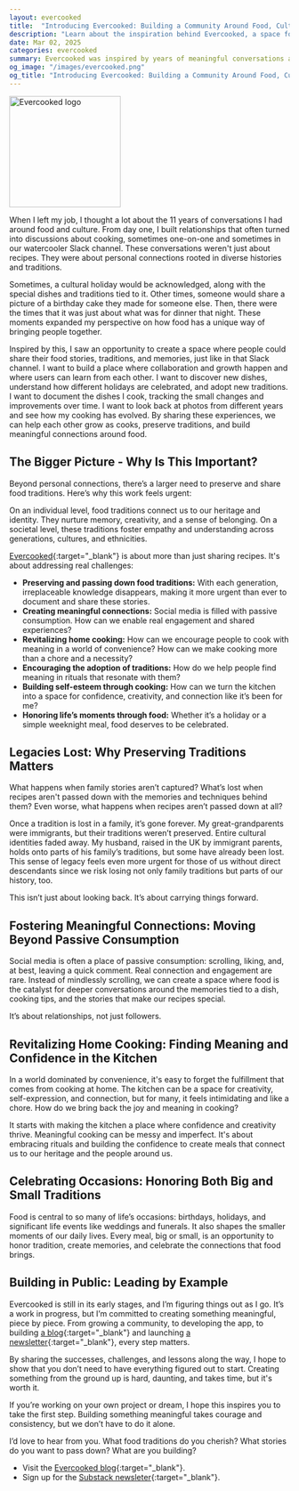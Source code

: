 ```yaml
---
layout: evercooked
title:  "Introducing Evercooked: Building a Community Around Food, Culture, and Legacy"
description: "Learn about the inspiration behind Evercooked, a space for sharing food stories, preserving traditions, and building connections. Discover why preserving food traditions is vital and how we can reconnect with our culinary heritage."
date: Mar 02, 2025
categories: evercooked
summary: Evercooked was inspired by years of meaningful conversations around food, culture, and memories. In this post, I reflect on how those experiences led me to create a space where people can share their food traditions, discover new dishes, and build connections through cooking. Join me as we explore the importance of preserving food traditions, fostering community, and rediscovering the joy in cooking...
og_image: "/images/evercooked.png"
og_title: "Introducing Evercooked: Building a Community Around Food, Culture, and Legacy"
---
```


<img src="/images/evercooked.png" alt="Evercooked logo" width="200"/>

When I left my job, I thought a lot about the 11 years of conversations I had around food and culture. From day one, I built relationships that often turned into discussions about cooking, sometimes one-on-one and sometimes in our watercooler Slack channel. These conversations weren't just about recipes. They were about personal connections rooted in diverse histories and traditions.

Sometimes, a cultural holiday would be acknowledged, along with the special dishes and traditions tied to it. Other times, someone would share a picture of a birthday cake they made for someone else. Then, there were the times that it was just about what was for dinner that night. These moments expanded my perspective on how food has a unique way of bringing people together.

Inspired by this, I saw an opportunity to create a space where people could share their food stories, traditions, and memories, just like in that Slack channel. I want to build a place where collaboration and growth happen and where users can learn from each other. I want to discover new dishes, understand how different holidays are celebrated, and adopt new traditions. I want to document the dishes I cook, tracking the small changes and improvements over time. I want to look back at photos from different years and see how my cooking has evolved. By sharing these experiences, we can help each other grow as cooks, preserve traditions, and build meaningful connections around food.

## The Bigger Picture - Why Is This Important?

Beyond personal connections, there’s a larger need to preserve and share food traditions. Here’s why this work feels urgent:

On an individual level, food traditions connect us to our heritage and identity. They nurture memory, creativity, and a sense of belonging. On a societal level, these traditions foster empathy and understanding across generations, cultures, and ethnicities.

[Evercooked](https://www.evercooked.com/){:target="_blank"} is about more than just sharing recipes. It's about addressing real challenges:

- **Preserving and passing down food traditions:** With each generation, irreplaceable knowledge disappears, making it more urgent than ever to document and share these stories.
- **Creating meaningful connections:** Social media is filled with passive consumption. How can we enable real engagement and shared experiences?
- **Revitalizing home cooking:** How can we encourage people to cook with meaning in a world of convenience? How can we make cooking more than a chore and a necessity?
- **Encouraging the adoption of traditions:** How do we help people find meaning in rituals that resonate with them?
- **Building self-esteem through cooking:** How can we turn the kitchen into a space for confidence, creativity, and connection like it’s been for me?
- **Honoring life’s moments through food:** Whether it’s a holiday or a simple weeknight meal, food deserves to be celebrated.

## Legacies Lost: Why Preserving Traditions Matters

What happens when family stories aren’t captured? What’s lost when recipes aren't passed down with the memories and techniques behind them? Even worse, what happens when recipes aren’t passed down at all?

Once a tradition is lost in a family, it’s gone forever. My great-grandparents were immigrants, but their traditions weren’t preserved. Entire cultural identities faded away. My husband, raised in the UK by immigrant parents, holds onto parts of his family’s traditions, but some have already been lost. This sense of legacy feels even more urgent for those of us without direct descendants since we risk losing not only family traditions but parts of our history, too.

This isn’t just about looking back. It’s about carrying things forward.

## Fostering Meaningful Connections: Moving Beyond Passive Consumption

Social media is often a place of passive consumption: scrolling, liking, and, at best, leaving a quick comment. Real connection and engagement are rare. Instead of mindlessly scrolling, we can create a space where food is the catalyst for deeper conversations around the memories tied to a dish, cooking tips, and the stories that make our recipes special.

It’s about relationships, not just followers.

## Revitalizing Home Cooking: Finding Meaning and Confidence in the Kitchen

In a world dominated by convenience, it's easy to forget the fulfillment that comes from cooking at home. The kitchen can be a space for creativity, self-expression, and connection, but for many, it feels intimidating and like a chore. How do we bring back the joy and meaning in cooking?

It starts with making the kitchen a place where confidence and creativity thrive. Meaningful cooking can be messy and imperfect. It's about embracing rituals and building the confidence to create meals that connect us to our heritage and the people around us.

## Celebrating Occasions: Honoring Both Big and Small Traditions

Food is central to so many of life’s occasions: birthdays, holidays, and significant life events like weddings and funerals. It also shapes the smaller moments of our daily lives. Every meal, big or small, is an opportunity to honor tradition, create memories, and celebrate the connections that food brings.


## Building in Public: Leading by Example
Evercooked is still in its early stages, and I’m figuring things out as I go. It’s a work in progress, but I’m committed to creating something meaningful, piece by piece. From growing a community, to developing the app, to building [a blog](https://www.evercooked.com/){:target="_blank"} and launching [a newsletter](https://evercooked.substack.com/){:target="_blank"}, every step matters.

By sharing the successes, challenges, and lessons along the way, I hope to show that you don’t need to have everything figured out to start. Creating something from the ground up is hard, daunting, and takes time, but it's worth it.

If you’re working on your own project or dream, I hope this inspires you to take the first step. Building something meaningful takes courage and consistency, but we don’t have to do it alone.

I’d love to hear from you. What food traditions do you cherish? What stories do you want to pass down? What are you building?

- Visit the [Evercooked blog](https://www.evercooked.com/){:target="_blank"}.
- Sign up for the [Substack newsleter](https://evercooked.substack.com/){:target="_blank"}.

